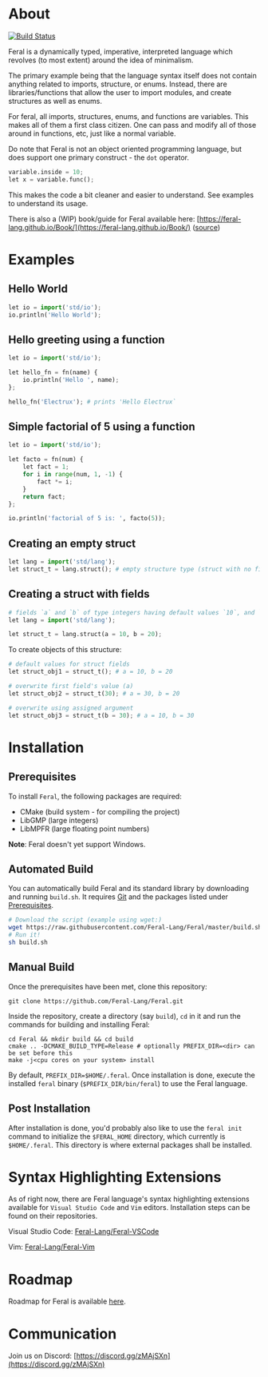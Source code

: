 # About

[![Build Status](https://api.cirrus-ci.com/github/Feral-Lang/Feral.svg?branch=master)](https://cirrus-ci.com/github/Feral-Lang/Feral)

Feral is a dynamically typed, imperative, interpreted language which revolves (to most extent) around the idea of minimalism.

The primary example being that the language syntax itself does not contain anything related to imports, structure, or enums.
Instead, there are libraries/functions that allow the user to import modules, and create structures as well as enums.

For feral, all imports, structures, enums, and functions are variables. This makes all of them a first class citizen.
One can pass and modify all of those around in functions, etc, just like a normal variable.

Do note that Feral is not an object oriented programming language, but does support one primary construct - the `dot` operator.
```py
variable.inside = 10;
let x = variable.func();
```
This makes the code a bit cleaner and easier to understand. See examples to understand its usage.

There is also a (WIP) book/guide for Feral available here: [https://feral-lang.github.io/Book/](https://feral-lang.github.io/Book/) ([source](https://github.com/Feral-Lang/Book))

# Examples

## Hello World

```py
let io = import('std/io');
io.println('Hello World');
```

## Hello greeting using a function

```py
let io = import('std/io');

let hello_fn = fn(name) {
	io.println('Hello ', name);
};

hello_fn('Electrux'); # prints 'Hello Electrux`
```

## Simple factorial of 5 using a function
```py
let io = import('std/io');

let facto = fn(num) {
	let fact = 1;
	for i in range(num, 1, -1) {
		fact *= i;
	}
	return fact;
};

io.println('factorial of 5 is: ', facto(5));
```

## Creating an empty struct
```py
let lang = import('std/lang');
let struct_t = lang.struct(); # empty structure type (struct with no fields)
```

## Creating a struct with fields
```py
# fields `a` and `b` of type integers having default values `10`, and `20` respectively
let lang = import('std/lang');

let struct_t = lang.struct(a = 10, b = 20);
```
To create objects of this structure:
```py
# default values for struct fields
let struct_obj1 = struct_t(); # a = 10, b = 20

# overwrite first field's value (a)
let struct_obj2 = struct_t(30); # a = 30, b = 20

# overwrite using assigned argument
let struct_obj3 = struct_t(b = 30); # a = 10, b = 30
```

# Installation

## Prerequisites

To install `Feral`, the following packages are required:
* CMake (build system - for compiling the project)
* LibGMP (large integers)
* LibMPFR (large floating point numbers)

**Note**: Feral doesn't yet support Windows.

## Automated Build

You can automatically build Feral and its standard library by downloading and running `build.sh`.
It requires [Git](https://git-scm.com/) and the packages listed under [Prerequisites](#prerequisites).

```sh
# Download the script (example using wget:)
wget https://raw.githubusercontent.com/Feral-Lang/Feral/master/build.sh
# Run it!
sh build.sh
```

## Manual Build

Once the prerequisites have been met, clone this repository:
```
git clone https://github.com/Feral-Lang/Feral.git
```

Inside the repository, create a directory (say `build`), `cd` in it and run the commands for building and installing Feral:
```
cd Feral && mkdir build && cd build
cmake .. -DCMAKE_BUILD_TYPE=Release # optionally PREFIX_DIR=<dir> can be set before this
make -j<cpu cores on your system> install
```

By default, `PREFIX_DIR=$HOME/.feral`.
Once installation is done, execute the installed `feral` binary (`$PREFIX_DIR/bin/feral`) to use the Feral language.

## Post Installation

After installation is done, you'd probably also like to use the `feral init` command to initialize the `$FERAL_HOME` directory, which currently is `$HOME/.feral`. This directory is where external packages shall be installed.

# Syntax Highlighting Extensions

As of right now, there are Feral language's syntax highlighting extensions available for `Visual Studio Code` and `Vim` editors.
Installation steps can be found on their repositories.

Visual Studio Code: [Feral-Lang/Feral-VSCode](https://github.com/Feral-Lang/Feral-VSCode)

Vim: [Feral-Lang/Feral-Vim](https://github.com/Feral-Lang/Feral-Vim)

# Roadmap

Roadmap for Feral is available [here](https://github.com/Feral-Lang/Feral/blob/master/ROADMAP.md).

# Communication

Join us on Discord: [https://discord.gg/zMAjSXn](https://discord.gg/zMAjSXn)
